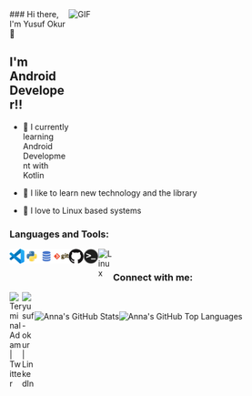 



 <img align="right" alt="GIF" src="https://media1.giphy.com/media/PrXTautlW8Sha/giphy.gif?cid=790b76113628353daa5e015efbf7740fda37cf999ef257ae&rid=giphy.gif" width="400" height="266" />
### Hi there, I'm Yusuf Okur👋

 ## I'm Android Developer!!
- 🙋 I currently learning Android Development with Kotlin

- 🏫 I like to learn new technology and the library

- 💙 I love to Linux based systems


### Languages and Tools:

<img align="left" alt="Visual Studio Code" width="26px" src="https://raw.githubusercontent.com/github/explore/80688e429a7d4ef2fca1e82350fe8e3517d3494d/topics/visual-studio-code/visual-studio-code.png" />
<img align="left" alt="python" width="26px" src="https://raw.githubusercontent.com/github/explore/80688e429a7d4ef2fca1e82350fe8e3517d3494d/topics/python/python.png" />
<img align="left" alt="SQL" width="26px" src="https://raw.githubusercontent.com/github/explore/80688e429a7d4ef2fca1e82350fe8e3517d3494d/topics/sql/sql.png" />
<img align="left" alt="Git" width="26px" src="https://raw.githubusercontent.com/github/explore/80688e429a7d4ef2fca1e82350fe8e3517d3494d/topics/git/git.png" />
<img align="left" alt="GitHub" width="26px" src="https://raw.githubusercontent.com/github/explore/78df643247d429f6cc873026c0622819ad797942/topics/github/github.png" />
<img align="left" alt="Terminal" width="26px" src="https://raw.githubusercontent.com/github/explore/80688e429a7d4ef2fca1e82350fe8e3517d3494d/topics/terminal/terminal.png" />
<img align="left" alt="Linux" width="26px" src="https://camo.githubusercontent.com/049ebb34008996716e3203b0ecca0383cbb6e4ea143b51b6eebf647142681077/68747470733a2f2f696d672e69636f6e73382e636f6d2f636f6c6f722f39362f3030303030302f6c696e75782e706e67" />
<br/>

### Connect with me:
[<img align="left" alt="TerminalAdam | Twitter" width="22px" src="https://cdn.jsdelivr.net/npm/simple-icons@v3/icons/twitter.svg" />][twitter]
[<img align="left" alt="yusuf-okur | LinkedIn" width="22px" src="https://cdn.jsdelivr.net/npm/simple-icons@v3/icons/linkedin.svg" />][linkedin]

<br />
<br />

<img height="150" align="left" alt="Anna's GitHub Stats" src="https://github-readme-stats.vercel.app/api?username=0yusufokur0&show_icons=true&hide_border=true" />
<img height="120"   align="left" alt="Anna's GitHub Top Languages" src="https://github-readme-stats.vercel.app/api/top-langs/?username=0yusufokur0" />





[twitter]: https://twitter.com/TerminalAdam
[linkedin]: https://www.linkedin.com/in/yusuf-okur-3586751b9/
   

